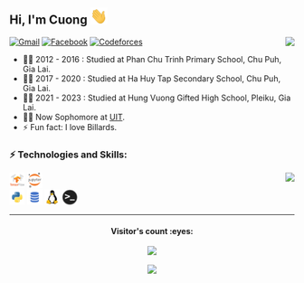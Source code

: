 <h2> Hi, I'm Cuong <img src="https://raw.githubusercontent.com/ABSphreak/ABSphreak/master/gifs/Hi.gif" width="30"></h2>

[![Gmail](https://img.shields.io/twitter/url?label=Gmail&logo=gmail&url=https://gmail.com)](mailto:cuongdang.28032005@gmail.com)
<img align='right' src="https://bad-apple-github-readme.vercel.app/api?username=DPlayerGod&show_bg=1&show_icons=true">
[![Facebook](https://img.shields.io/badge/Facebook-%231877F2.svg?logo=Facebook&logoColor=white)](https://www.facebook.com/profile.php?id=100040553432971&locale=vi_VN)
[![Codeforces](https://badges.joonhyung.xyz/codeforces/DP_283.svg)](https://codeforces.com/profile/DP_283)

- 👨‍🎓 2012 - 2016 : Studied at Phan Chu Trinh Primary School, Chu Puh, Gia Lai.
- 👨‍🎓 2017 - 2020 : Studied at Ha Huy Tap Secondary School, Chu Puh, Gia Lai. 
- 👨‍🎓 2021 - 2023 : Studied at Hung Vuong Gifted High School, Pleiku, Gia Lai.
- 👨‍🎓 Now Sophomore at [UIT](https://www.uit.edu.vn).
- ⚡ Fun fact: I love Billards.

### ⚡ Technologies and Skills:  

<a href="https://github.com/anuraghazra/github-readme-stats" target="_blank">
  <img align="right" src="https://github-readme-stats.vercel.app/api/top-langs/?username=DPlayerGod&hide=jupyter%20notebook,html&langs_count=9&layout=compact" />
</a>


<code><img height="27" src="https://raw.githubusercontent.com/github/explore/main/topics/tensorflow/tensorflow.png"></code>
<code><img height="27" src="https://raw.githubusercontent.com/github/explore/main/topics/jupyter-notebook/jupyter-notebook.png"></code><br>
<code><img height="27" src="https://raw.githubusercontent.com/github/explore/main/topics/python/python.png"></code>
<code><img height="27" src="https://raw.githubusercontent.com/github/explore/main/topics/sql/sql.png"></code>
<code><img height="27" src="https://raw.githubusercontent.com/github/explore/main/topics/linux/linux.png"></code>
<code><img height="27" src="https://raw.githubusercontent.com/github/explore/main/topics/terminal/terminal.png"></code>

<hr/>
<h4 align="center">Visitor's count :eyes:</h4>
<p align="center"><img src="https://profile-counter.glitch.me/DPlayerGod/count.svg"/></p>
<p align="center"><img src="https://streak-stats.demolab.com?user=DPlayerGod&theme=tokyonight-duo&hide_border=true&card_width=600" /></p>

